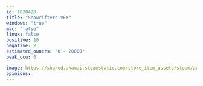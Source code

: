 ```yaml
---
id: 1020420
title: "Snowrifters VEX"
windows: "true"
mac: "false"
linux: false
positive: 10
negative: 2
estimated_owners: "0 - 20000"
peak_ccu: 0

image: https://shared.akamai.steamstatic.com/store_item_assets/steam/apps/1020420/header.jpg?t=1598886496
opinions:
---
```

